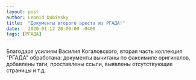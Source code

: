 ```yaml
---
layout: post
author: Leonid Dubinsky
title:  "Документы второго ареста из РГАДА!"
date:   2020-01-12 20:00:00 -0400
tags: [РГАДА]
---
```


Благодаря усилиям Василия Когаловского, вторая часть коллекция "РГАДА" обработана:
документы вычитаны по факсимиле оригиналов, добавлены таги, проставлены ссыли,
выявлены отсутствующие страницы и т.д.
